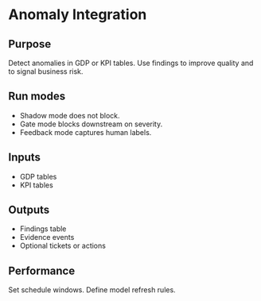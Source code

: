 # Anomaly Integration

## Purpose
Detect anomalies in GDP or KPI tables.
Use findings to improve quality and to signal business risk.

## Run modes
- Shadow mode does not block.
- Gate mode blocks downstream on severity.
- Feedback mode captures human labels.

## Inputs
- GDP tables
- KPI tables

## Outputs
- Findings table
- Evidence events
- Optional tickets or actions

## Performance
Set schedule windows.
Define model refresh rules.
